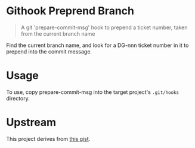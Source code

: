 # Githook Preprend Branch

> A git 'prepare-commit-msg' hook to prepend a ticket number, taken from the current branch name

Find the current branch name, and look for a DG-nnn ticket number in it to prepend into the commit message.

# Usage

To use, copy prepare-commit-msg into the target project's `.git/hooks` directory.

# Upstream

This project derives from [this gist](https://gist.github.com/bartoszmajsak/1396344).
